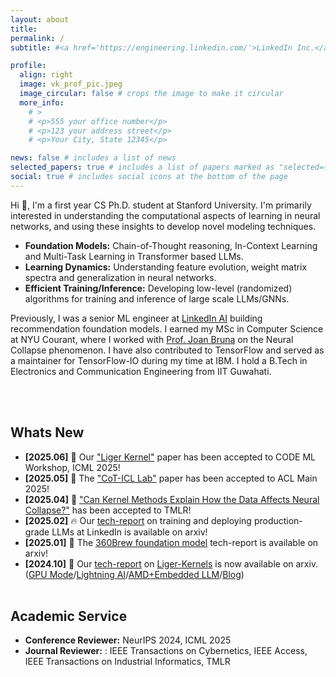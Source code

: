 ```yaml
---
layout: about
title:
permalink: /
subtitle: #<a href='https://engineering.linkedin.com/'>LinkedIn Inc.</a>

profile:
  align: right
  image: vk_prof_pic.jpeg
  image_circular: false # crops the image to make it circular
  more_info: 
    # >
    # <p>555 your office number</p>
    # <p>123 your address street</p>
    # <p>Your City, State 12345</p>

news: false # includes a list of news
selected_papers: true # includes a list of papers marked as "selected={true}"
social: true # includes social icons at the bottom of the page
---
```


Hi :wave:, I'm a first year CS Ph.D. student at Stanford University. I'm primarily interested in understanding the computational aspects of learning in neural networks, and using these insights to develop novel modeling techniques.

- **Foundation Models:** Chain-of-Thought reasoning, In-Context Learning and Multi-Task Learning in Transformer based LLMs.
- **Learning Dynamics:** Understanding feature evolution, weight matrix spectra and generalization in neural networks.
- **Efficient Training/Inference:** Developing low-level (randomized) algorithms for training and inference of large scale LLMs/GNNs.

Previously, I was a senior ML engineer at <a href='https://www.linkedin.com/blog/engineering/artificial-intelligence'>LinkedIn AI</a> building recommendation foundation models. I earned my MSc in Computer Science at NYU Courant, where I worked with [Prof. Joan Bruna](https://cims.nyu.edu/~bruna/) on the Neural Collapse phenomenon. I have also contributed to TensorFlow and served as a maintainer for TensorFlow-IO during my time at IBM. I hold a B.Tech in Electronics and Communication Engineering from IIT Guwahati.

<br/><br/>

## Whats New

- **[2025.06]** :tiger: Our ["Liger Kernel"](https://arxiv.org/abs/2410.10989) paper has been accepted to CODE ML Workshop, ICML 2025!
- **[2025.05]** :tada: The ["CoT-ICL Lab"](https://arxiv.org/abs/2502.15132) paper has been accepted to ACL Main 2025!
- **[2025.04]** :thinking: ["Can Kernel Methods Explain How the Data Affects Neural Collapse?"](https://openreview.net/forum?id=MbF1gYfIlY) has been accepted to TMLR!
- **[2025.02]** :fire: Our [tech-report](https://arxiv.org/abs/2502.14305) on training and deploying production-grade LLMs at LinkedIn is available on arxiv!
- **[2025.01]** :rocket: The [360Brew foundation model](https://arxiv.org/pdf/2501.16450v1) tech-report is available on arxiv!
- **[2024.10]** :robot: Our [tech-report](https://arxiv.org/abs/2502.14305) on [Liger-Kernels](https://github.com/linkedin/Liger-Kernel) is now  available on arxiv. ([GPU Mode](https://www.youtube.com/watch?v=gWble4FreV4)/[Lightning AI](https://www.youtube.com/watch?v=3H_aw6o-d9c)/[AMD+Embedded LLM](https://embeddedllm.com/blog/cuda-to-rocm-portability-case-study-liger-kernel)/[Blog](https://www.linkedin.com/blog/engineering/open-source/liger-kernel-open-source-ecosystem-for-efficient-llm-training))
<br/><br/>

## Academic Service
- **Conference Reviewer:** NeurIPS 2024, ICML 2025
- **Journal Reviewer:** : IEEE Transactions on Cybernetics, IEEE Access, IEEE Transactions on Industrial Informatics, TMLR
<br/><br/>